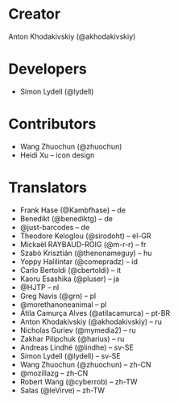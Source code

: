 # Creator
Anton Khodakivskiy (@akhodakivskiy)

# Developers
- Simon Lydell (@lydell)

# Contributors
- Wang Zhuochun (@zhuochun)
- Heidi Xu – icon design

# Translators
- Frank Hase (@Kambfhase) – de
- Benedikt (@benediktg) – de
- @just-barcodes – de
- Theodore Keloglou (@sirodoht) – el-GR
- Mickaël RAYBAUD-ROIG (@m-r-r) – fr
- Szabó Krisztián (@thenonameguy) – hu
- Yoppy Halilintar (@comepradz) – id
- Carlo Bertoldi (@cbertoldi) – it
- Kaoru Esashika (@pluser) – ja
- @HJTP – nl
- Greg Navis (@grn) – pl
- @morethanoneanimal – pl
- Átila Camurça Alves (@atilacamurca) – pt-BR
- Anton Khodakivskiy (@akhodakivskiy) – ru
- Nicholas Guriev (@mymedia2) – ru
- Zakhar Pilipchuk (@harius) – ru
- Andreas Lindhé (@lindhe) – sv-SE
- Simon Lydell (@lydell) – sv-SE
- Wang Zhuochun (@zhuochun) – zh-CN
- @mozillazg – zh-CN
- Robert Wang (@cyberrob) – zh-TW
- Salas (@leVirve) – zh-TW
